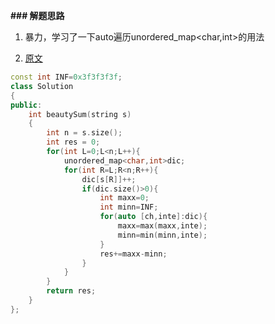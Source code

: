 

**### 解题思路**

1. 暴力，学习了一下auto遍历unordered_map<char,int>的用法

2. [原文](https://leetcode-cn.com/problems/sum-of-beauty-of-all-substrings/solution/c-python3-ha-xi-zi-dian-tong-ji-bi-jiao-ypqor/)

```cpp
const int INF=0x3f3f3f3f;
class Solution 
{
public:
    int beautySum(string s) 
    {
        int n = s.size();
        int res = 0;
        for(int L=0;L<n;L++){
            unordered_map<char,int>dic;
            for(int R=L;R<n;R++){
                dic[s[R]]++;
                if(dic.size()>0){
                    int maxx=0;
                    int minn=INF;
                    for(auto [ch,inte]:dic){
                        maxx=max(maxx,inte);
                        minn=min(minn,inte);
                    }
                    res+=maxx-minn;
                }
            }
        }
        return res;
    }
};
```

